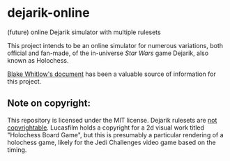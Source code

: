 # dejarik-online
(future) online Dejarik simulator with multiple rulesets

This project intends to be an online simulator for numerous variations, both official and fan-made, of the in-universe _Star Wars_ game Dejarik, also known as Holochess.

[Blake Whitlow's document](https://docs.google.com/document/d/1iw3g_udV7W-5XfNFlcppRwCMOhFag1lTcSPc9ygdseY/edit) has been a valuable source of information for this project.

## Note on copyright:
This repository is licensed under the MIT license. Dejarik rulesets are [not copyrightable](https://www.americanbar.org/groups/intellectual_property_law/publications/landslide/2014-15/march-april/its_how_you_play_game_why_videogame_rules_are_not_expression_protected_copyright_law/). Lucasfilm holds a copyright for a 2d visual work titled "Holochess Board Game", but this is presumably a particular rendering of a holochess game, likely for the Jedi Challenges video game based on the timing.